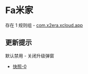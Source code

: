 # Fa米家

存在 1 规则组 - [com.x2era.xcloud.app](/src/apps/com.x2era.xcloud.app.ts)

## 更新提示

默认禁用 - 关闭升级弹窗

- [快照-0](https://i.gkd.li/import/13420706)
